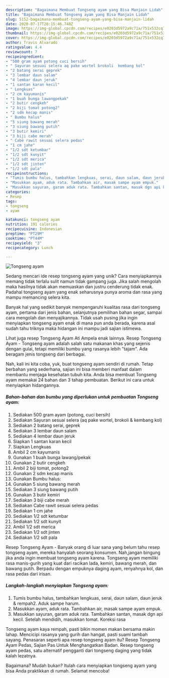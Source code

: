 ```yaml
---
description: "Bagaimana Membuat Tongseng ayam yang Bisa Manjain Lidah"
title: "Bagaimana Membuat Tongseng ayam yang Bisa Manjain Lidah"
slug: 5152-bagaimana-membuat-tongseng-ayam-yang-bisa-manjain-lidah
date: 2020-07-17T20:15:46.748Z
image: https://img-global.cpcdn.com/recipes/e0203d5972a9c71a/751x532cq70/tongseng-ayam-foto-resep-utama.jpg
thumbnail: https://img-global.cpcdn.com/recipes/e0203d5972a9c71a/751x532cq70/tongseng-ayam-foto-resep-utama.jpg
cover: https://img-global.cpcdn.com/recipes/e0203d5972a9c71a/751x532cq70/tongseng-ayam-foto-resep-utama.jpg
author: Travis Alvarado
ratingvalue: 4.4
reviewcount: 7
recipeingredient:
- "500 gram ayam potong cuci bersih"
- " Sayuran sesuai selera aq pake wortel brokoli  kembang kol"
- "2 batang serai geprek"
- "3 lembar daun salam"
- "4 lembar daun jeruk"
- "1 santan karan kecil"
- " Lengkuas"
- "2 cm kayumanis"
- "1 buah bunga lawangpekak"
- "2 butir cengkeh"
- "2 biji tomat potong2"
- "2 sdm kecap manis"
- " Bumbu halus"
- "5 siung bawang merah"
- "3 siung bawang putih"
- "3 butir kemiri"
- "3 biji cabe merah"
- " Cabe rawit sesuai selera pedas"
- "1 cm jahe"
- "1/2 sdt ketumbar"
- "1/2 sdt kunyit"
- "1/2 sdt merica"
- "1/2 sdt jinten"
- "1/2 sdt pala"
recipeinstructions:
- "Tumis bumbu halus, tambahkan lengkuas, serai, daun salam, daun jeruk &amp; rempah2. Aduk sampe harum."
- "Masukkan ayam, aduk rata. Tambahkan air, masak sampe ayam empuk."
- "Masukkan sayuran, garam aduk rata. Tambahkan santan, masak dgn api kecil. Setelah mendidih, masukkan tomat. Koreksi rasa"
categories:
- Resep
tags:
- tongseng
- ayam

katakunci: tongseng ayam 
nutrition: 191 calories
recipecuisine: Indonesian
preptime: "PT29M"
cooktime: "PT44M"
recipeyield: "3"
recipecategory: Lunch

---
```



![Tongseng ayam](https://img-global.cpcdn.com/recipes/e0203d5972a9c71a/751x532cq70/tongseng-ayam-foto-resep-utama.jpg)

Sedang mencari ide resep tongseng ayam yang unik? Cara menyiapkannya memang tidak terlalu sulit namun tidak gampang juga. Jika salah mengolah maka hasilnya tidak akan memuaskan dan justru cenderung tidak enak. Padahal tongseng ayam yang enak seharusnya punya aroma dan rasa yang mampu memancing selera kita.

Banyak hal yang sedikit banyak mempengaruhi kualitas rasa dari tongseng ayam, pertama dari jenis bahan, selanjutnya pemilihan bahan segar, sampai cara mengolah dan menyajikannya. Tidak usah pusing jika ingin menyiapkan tongseng ayam enak di mana pun anda berada, karena asal sudah tahu triknya maka hidangan ini mampu jadi sajian istimewa.

Lihat juga resep Tongseng Ayam Ati Ampela enak lainnya. Resep Tongseng Ayam - Tongseng ayam adalah salah satu makanan khas yang sejenis dengan gulai, tetapi memiliki bumbu yang rasanya lebih &#34;tajam&#34;. Ada beragam jenis tongseng dari berbagai.


Nah, kali ini kita coba, yuk, buat tongseng ayam sendiri di rumah. Tetap berbahan yang sederhana, sajian ini bisa memberi manfaat dalam membantu menjaga kesehatan tubuh kita. Anda bisa membuat Tongseng ayam memakai 24 bahan dan 3 tahap pembuatan. Berikut ini cara untuk menyiapkan hidangannya.

<!--inarticleads1-->

##### Bahan-bahan dan bumbu yang diperlukan untuk pembuatan Tongseng ayam:

1. Sediakan 500 gram ayam (potong, cuci bersih)
1. Sediakan  Sayuran sesuai selera (aq pake wortel, brokoli &amp; kembang kol)
1. Sediakan 2 batang serai, geprek
1. Sediakan 3 lembar daun salam
1. Sediakan 4 lembar daun jeruk
1. Siapkan 1 santan karan kecil
1. Siapkan  Lengkuas
1. Ambil 2 cm kayumanis
1. Gunakan 1 buah bunga lawang/pekak
1. Gunakan 2 butir cengkeh
1. Ambil 2 biji tomat, potong2
1. Gunakan 2 sdm kecap manis
1. Gunakan  Bumbu halus:
1. Gunakan 5 siung bawang merah
1. Sediakan 3 siung bawang putih
1. Gunakan 3 butir kemiri
1. Sediakan 3 biji cabe merah
1. Sediakan  Cabe rawit sesuai selera pedas
1. Sediakan 1 cm jahe
1. Sediakan 1/2 sdt ketumbar
1. Sediakan 1/2 sdt kunyit
1. Ambil 1/2 sdt merica
1. Sediakan 1/2 sdt jinten
1. Sediakan 1/2 sdt pala


Resep Tongseng Ayam - Banyak orang di luar sana yang belum tahu resep tongseng ayam, mereka hanyalah seorang konsumen. Nah,jangan bingung jika anda ingin membuat tongseng ayam karena. Tongseng ayam memiliki rasa manis-gurih yang kuat dari racikan lada, kemiri, bawang merah, dan bawang putih. Berpadu dengan empuknya daging ayam, renyahnya kol, dan rasa pedas dari irisan. 

<!--inarticleads2-->

##### Langkah-langkah menyiapkan Tongseng ayam:

1. Tumis bumbu halus, tambahkan lengkuas, serai, daun salam, daun jeruk &amp; rempah2. Aduk sampe harum.
1. Masukkan ayam, aduk rata. Tambahkan air, masak sampe ayam empuk.
1. Masukkan sayuran, garam aduk rata. Tambahkan santan, masak dgn api kecil. Setelah mendidih, masukkan tomat. Koreksi rasa


Tongseng ayam kaya rempah, pasti bikin momen makan bersama makin lahap. Mencicipi rasanya yang gurih dan hangat, pasti suami tambah sayang. Penasaran seperti apa resep tongseng ayam itu? Resep Tongseng Ayam Pedas, Sajian Pas Untuk Menghangatkan Badan. Resep tongseng ayam pedas, satu alternatif pengganti dari tongseng daging yang tidak kalah lezatnya. 

Bagaimana? Mudah bukan? Itulah cara menyiapkan tongseng ayam yang bisa Anda praktikkan di rumah. Selamat mencoba!
